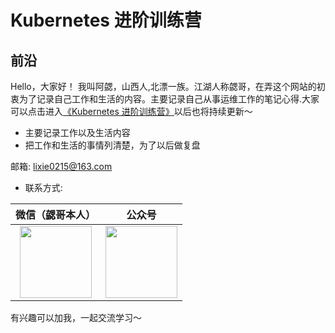 # Kubernetes 进阶训练营

## **前沿**

  Hello，大家好！
    我叫阿勰，山西人,北漂一族。江湖人称勰哥，在弄这个网站的初衷为了记录自己工作和生活的内容。主要记录自己从事运维工作的笔记心得.大家可以点击进入[《Kubernetes 进阶训练营》](https://lixie021.github.io/site/)以后也将持续更新～

  - 主要记录工作以及生活内容
  - 把工作和生活的事情列清楚，为了以后做复盘

 
  邮箱: lixie0215@163.com
  
  - 联系方式: 


  
|微信（勰哥本人）|公众号|
|:----:|:----:|
|<img src="https://pic2.imgdb.cn/item/645f8d120d2dde57771d9470.jpg" width="115">|<img src="https://barry-boy-1311671045.cos.ap-beijing.myqcloud.com/blogweixin.pic.jpg" width="115">

有兴趣可以加我，一起交流学习～





